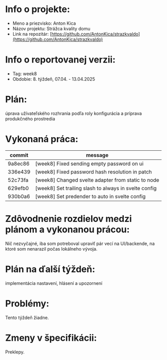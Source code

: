 # Info o projekte:
- Meno a priezvisko: Anton Kica
- Názov projektu: Strážca kvality domu
- Link na repozitár: [https://github.com/AntonKica/strazkvaldo](https://github.com/AntonKica/strazkvaldo)

# Info o reportovanej verzii:  
- Tag: week8
- Obdobie: 8. týždeň, 07.04. - 13.04.2025 

# Plán:
úprava užívateľského rozhrania podľa roly
konfigurácia a príprava produkčného prostredia

# Vykonaná práca:
| commit | message |
| ------ | ------- |
| 9a8ec86 | [week8] Fixed sending empty password on ui |
| 336e439 | [week8] Fixed password hash resolution in patch |
| 52c73fa | [week8] Changed svelte adapter from static to node |
| 629efb0 | [week8] Set trailing slash to always in svelte config |
| 930b0a6 | [week8] Set predender to auto in svelte config |

# Zdôvodnenie rozdielov medzi plánom a vykonanou prácou:
Nič nezvyčajné, iba som potreboval upraviť pár vecí na UI/backende, na ktoré som nenarazil počas lokálneho vývoja.

# Plán na ďalší týždeň:
implementácia nastavení, hlásení a upozornení

# Problémy:
Tento týždeň žiadne.

# Zmeny v špecifikácii:
Preklepy.